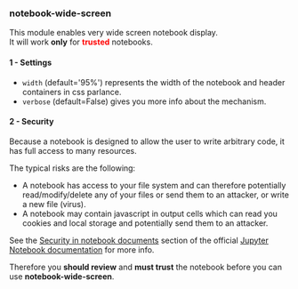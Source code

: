 ### notebook-wide-screen

This module enables very wide screen notebook display.  
It will work **only** for <span style="color: red">**trusted**</span> notebooks.  

#### 1 - Settings

+ `width` (default='95%') represents the width of the notebook and header containers in css parlance.  
+ `verbose` (default=False) gives you more info about the mechanism.  

#### 2 - Security

Because a notebook is designed to allow the user to write arbitrary code, it has full access to many resources.  

The typical risks are the following:
+ A notebook has access to your file system and can therefore potentially read/modify/delete any of your files or send them to an attacker, or write a new file (virus).  
+ A notebook may contain javascript in output cells which can read you cookies and local storage and potentially send them to an attacker.  

See the [Security in notebook documents](https://jupyter-notebook.readthedocs.io/en/stable/security.html#security-in-notebook-documents) section of the official [Jupyter Notebook documentation](https://jupyter-notebook.readthedocs.io/en/stable/index.html) for more info.  

Therefore you **should review** and **must trust** the notebook before you can use **notebook-wide-screen**.
